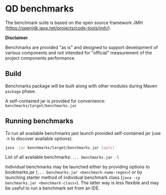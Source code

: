 
# QD benchmarks 

The benchmark suite is based on the open source framework JMH (https://openjdk.java.net/projects/code-tools/jmh/).

**Disclaimer** 

Benchmarks are provided "as is" and designed to support development of various components and not 
intended for "official" measurement of the project components performance.

## Build

Benchmarks package will be built along with other modules during Maven `package` phase.

A self-contained jar is provided for convenience: `benchmarks/target/benchmarks.jar`

## Running benchmarks

To run all available benchmarks jast launch provided self-contained jar (use `-h` to discover available options):

```bash
java -jar benchmarks/target/benchmarks.jar [opts]
```

List of all available benchmarks: `... benchmarks.jar -l`

Individual benchmarks may be launched either by providing options to bookmarks.jar 
(`... benchmarks.jar <benchmark-name-regex>`) or by launching starter method of individual benchmark class 
(`java -cp benchmarks.jar <benchmark-class>`). The latter way is less flexible and may be useful to run a
benchmark set from an IDE.

